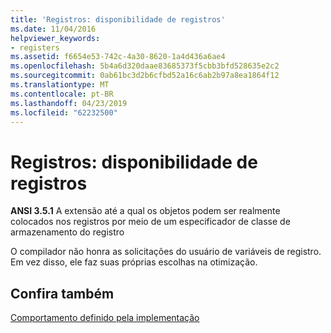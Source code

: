 ```yaml
---
title: 'Registros: disponibilidade de registros'
ms.date: 11/04/2016
helpviewer_keywords:
- registers
ms.assetid: f6654e53-742c-4a30-8620-1a4d436a6ae4
ms.openlocfilehash: 5b4a6d320daae83685373f5cbb3bfd528635e2c2
ms.sourcegitcommit: 0ab61bc3d2b6cfbd52a16c6ab2b97a8ea1864f12
ms.translationtype: MT
ms.contentlocale: pt-BR
ms.lasthandoff: 04/23/2019
ms.locfileid: "62232500"
---
```

# <a name="registers-availability-of-registers"></a>Registros: disponibilidade de registros

**ANSI 3.5.1** A extensão até a qual os objetos podem ser realmente colocados nos registros por meio de um especificador de classe de armazenamento do registro

O compilador não honra as solicitações do usuário de variáveis de registro. Em vez disso, ele faz suas próprias escolhas na otimização.

## <a name="see-also"></a>Confira também

[Comportamento definido pela implementação](../c-language/implementation-defined-behavior.md)
